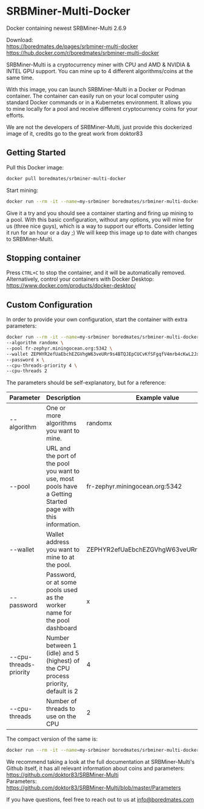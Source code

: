 # SRBMiner-Multi-Docker

Docker containing newest SRBMiner-Multi 2.6.9

Download:<br/>
https://boredmates.de/pages/srbminer-multi-docker<br/>
https://hub.docker.com/r/boredmates/srbminer-multi-docker

SRBMiner-Multi is a cryptocurrency miner with CPU and AMD & NVIDIA & INTEL GPU support. You can mine up to 4 different algorithms/coins at the same time.

With this image, you can launch SRBMiner-Multi in a Docker or Podman container. The container can easily run on your local computer
using standard Docker commands or in a Kubernetes environment.
It allows you to mine locally for a pool and receive different cryptocurrency coins for your efforts.

We are not the developers of SRBMiner-Multi, just provide this dockerized image of it, credits go to the great work from doktor83

## Getting Started

Pull this Docker image:

```bash
docker pull boredmates/srbminer-multi-docker
```

Start mining:

```bash
docker run --rm -it --name=my-srbminer boredmates/srbminer-multi-docker
```

Give it a try and you should see a container starting and firing up mining to a pool.
With this basic configuration, without any options, you will mine for us (three nice guys), which is a way to support our efforts. Consider letting it run for an hour or a day ;) We will keep this image up to date with changes to SRBMiner-Multi.

## Stopping container

Press `CTRL+C` to stop the container, and it will be automatically removed. Alternatively, control your containers with Docker Desktop: https://www.docker.com/products/docker-desktop/

## Custom Configuration

In order to provide your own configuration, start the container with extra parameters:

```bash
docker run --rm -it --name=my-srbminer boredmates/srbminer-multi-docker 
--algorithm randomx \
--pool fr-zephyr.miningocean.org:5342 \
--wallet ZEPHYR2efUaEbchEZGVhgW63veURr9s4BTQJEpCUCvKfSFgqfV4mrb4cKwL2JxkufffAZ5LfgVE7sfpoSX79wYueZryzpNNdPCx2A \
--password x \
--cpu-threads-priority 4 \
--cpu-threads 2
```

The parameters should be self-explanatory, but for a reference:

| **Parameter** | **Description** | **Example value** |
|---|---|---|
| --algorithm | One or more algorithms you want to mine. | randomx |
| --pool | URL and the port of the pool you want to use, most pools have a Getting Started page with this information. | fr-zephyr.miningocean.org:5342 |
| --wallet | Wallet address you want to mine to at the pool. | ZEPHYR2efUaEbchEZGVhgW63veURr9s4BTQJ... |
| --password | Password, or at some pools used as the worker name for the pool dashboard | x |
| --cpu-threads-priority |  Number between 1 (idle) and 5 (highest) of the CPU process priority, default is 2  | 4 |
| --cpu-threads |  Number of threads to use on the CPU | 2 |

The compact version of the same is:
```bash
docker run --rm -it --name=my-srbminer boredmates/srbminer-multi-docker -o fr-zephyr.miningocean.org:5342 -a randomx -u ZEPHYR2efUaEbchEZGVhgW63veURr9s4BTQJEpCUCvKfSFgqfV4mrb4cKwL2JxkufffAZ5LfgVE7sfpoSX79wYueZryzpNNdPCx2A -p x --cpu-threads-priority 4 --cpu-threads 2
```

We recommend taking a look at the full documentation at SRBMiner-Multi's Github itself, it has all relevant information about coins and parameters:<br/>
https://github.com/doktor83/SRBMiner-Multi<br/>
Parameters:<br/>
https://github.com/doktor83/SRBMiner-Multi/blob/master/Parameters<br/>

If you have questions, feel free to reach out to us at info@boredmates.com
